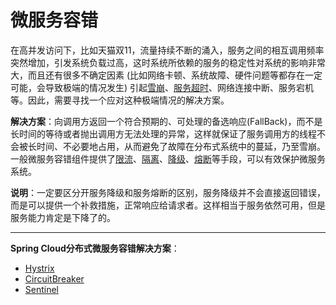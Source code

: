 # 微服务容错

在高并发访问下，比如天猫双11，流量持续不断的涌入，服务之间的相互调用频率突然增加，引发系统负载过高，这时系统所依赖的服务的稳定性对系统的影响非常大，而且还有很多不确定因素 (比如网络卡顿、系统故障、硬件问题等都存在一定可能，会导致极端的情况发生) 引起[雪崩](Avalanche/README.md)、[服务超时](Overtime/README.md)、网络连接中断、服务宕机等。因此，需要寻找一个应对这种极端情况的解决方案。

**解决方案**：向调用方返回一个符合预期的、可处理的备选响应(FallBack)，而不是长时间的等待或者抛出调用方无法处理的异常，这样就保证了服务调用方的线程不会被长时间、不必要地占用，从而避免了故障在分布式系统中的蔓延，乃至雪崩。一般微服务容错组件提供了[限流](CurrentLimiting/README.md)、[隔离](isolation/README.md)、[降级](degradation/README.md)、[熔断](fusing/README.md)等手段，可以有效保护微服务系统。

**说明**：一定要区分开服务降级和服务熔断的区别，服务降级并不会直接返回错误，而是可以提供一个补救措施，正常响应给请求者。这样相当于服务依然可用，但是服务能力肯定是下降了的。

****

**Spring Cloud分布式微服务容错解决方案**：

- [Hystrix](../../SpringCloudNetflix/Hystrix/README.md)
- [CircuitBreaker](../../SpringCloud/CircuitBreaker/README.md)
- [Sentinel](../../SpringCloudAlibaba/Sentinel/README.md)
